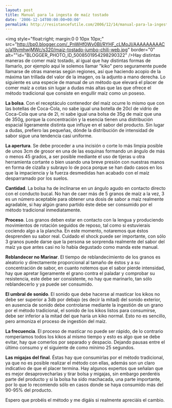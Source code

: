 ```yaml
---
layout: post
title: Manual para la ingesta de maíz tostado
date: '2006-12-14T00:00:00+00:00'
permalink: http://resistancefutile.com/2006/12/14/manual-para-la-ingesta-de-maiz-tostado/
---
```

<img style="float:right; margin:0 0 10px 10px;" src="http://bp0.blogger.com/_PnWHf0Wv0BI/RYHF_cLMoJI/AAAAAAAAACo/a19vmhwjMWc/s320/maiz-tostado-jumbo-chili-web.jpg" border="0" alt=""id="BLOGGER_PHOTO_ID_5008501954298290322" />Hay distintas maneras de comer maíz tostado, al igual que hay distintas formas de llamarlo, por ejemplo aquí le solemos llamar "kiko" pero seguramente puede llamarse de otras maneras según regiones, así que haciendo acopio de la máxima tan trillada del valor de la imagen, os la adjunto a mano derecha. Lo siguiente es una especie de manual  de un método que elevará el placer de comer maíz a cotas sin lugar a dudas más altas que las que ofrece el método tradicional que consiste en engullir maíz como un poseso.

<span style="font-weight:bold;">La bolsa</span>. Con el receptáculo contenedor del maíz ocurre lo mismo que con las botellas de Coca-Cola, no sabe igual una botella de 20cl de vidrio de Coca-Cola que una de 2l, ni sabe igual una bolsa de 35g de maíz que una de 350g, porque la concentración y la esencia tienen una distribución espacial ligeramente distinta que influye en el sabor del producto. Sin lugar a dudas, prefiero las pequeñas, dónde la distribución de intensidad de sabor sigue una tendencia casi uniforme.

<span style="font-weight:bold;">La apertura</span>. Se debe proceder a una incisión o corte lo más limpia posible de unos 3cm de grosor en una de las esquinas formando un ángulo de más o menos 45 grados, a ser posible mediante el uso de tijeras u otra herramienta cortante o bien usando una breve presión con nuestras manos  en forma de cizalla y subrayo lo de poca porque se han dado casos en los que la impaciencia y la fuerza desmedidas han acabado con el maíz desparramado por los suelos.

<span style="font-weight:bold;">Cantidad</span>. La bolsa ha de inclinarse en un ángulo agudo en contacto directo con el conducto bucal. No han de caer más de 5 granos de maíz a la vez, 3 es un número aceptable para obtener una dosis de sabor a maíz realmente agradable, si hay algún grano partido éste debe ser consumido por el método tradicional inmediatamente.

<span style="font-weight:bold;">Proceso</span>. Los granos deben estar en contacto con la lengua y produciendo movimientos de rotación seguidos de reposo, tal como si estuvierais cociendo algo a la plancha. En este momento, notaremos que éstos desprenden su sabor real. Cuidado el shock puede ser importante, con sólo 3 granos puede darse que la persona se sorprenda realmente del sabor del maíz ya que antes casi no lo había degustado como manda este manual. 

<span style="font-weight:bold;">Reblandecer no Marinar</span>. El tiempo de reblandecimiento de los granos es aleatorio y directamente proporcional al tamaño de éstos y a su concentración de sabor, en cuanto notemos que el sabor pierde intensidad, hay que apretar ligeramente el grano contra el paladar y comprobar su resistencia, este debe ser consistente, no hay que marinarlo, tan sólo reblandecerlo y ya puede ser consumido.

<span style="font-weight:bold;">El umbral de sonido</span>. El sonido que debe hacerse al masticar los kikos no debe ser superior a 3db por debajo (es decir la mitad) del sonido exterior, en ausencia de sonido debe controlarse mediante la ingestión de un grano por el método tradicional, el sonido de los kikos listos para consumirse, debe ser inferior a la mitad del que haría un kiko normal. Esto no es sencillo, pero armoniza el proceso de ingestión del maíz.

<span style="font-weight:bold;">La frecuencia</span>. El proceso de masticar no puede ser rápido, de lo contrario romperíamos todos los kikos al mismo tiempo y esto es algo que se debe evitar, hay que comerlos por separado y despacio. Dejando pausas entre el último consumo y el siguiente de como mínimo 25 segundos. 

<span style="font-weight:bold;">Las migajas del final</span>. Éstas hay que consumirlas por el método tradicional, ya que no es posible realizar el método con ellas, además son un claro indicativo de que el placer termina. Hay algunos expertos que señalan que es mejor desaprovecharlas y tirar bolsa y migajas, sin embargo perderéis parte del producto y si la bolsa ha sido machacada, una parte importante, por lo que lo recomiendo sólo en casos donde se haya consumido más del 90-95% del producto.

Espero que probéis el método y me digáis si realmente apreciáis el cambio.
